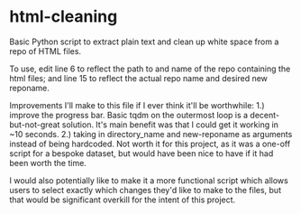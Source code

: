 # html-cleaning
Basic Python script to extract plain text and clean up white space from a repo of HTML files.

To use, edit line 6 to reflect the path to and name of the repo containing the html files; and line 15 to reflect the actual repo name and desired new reponame.

Improvements I'll make to this file if I ever think it'll be worthwhile:
  1.) improve the progress bar. Basic tqdm on the outermost loop is a decent-but-not-great solution. It's main benefit was that I could get it working in ~10 seconds.
  2.) taking in directory_name and new-reponame as arguments instead of being hardcoded. Not worth it for this project, as it was a one-off script for a bespoke dataset, but would have been nice to have if it had been worth the time.
  
I would also potentially like to make it a more functional script which allows users to select exactly which changes they'd like to make to the files, but that would be significant overkill for the intent of this project.
